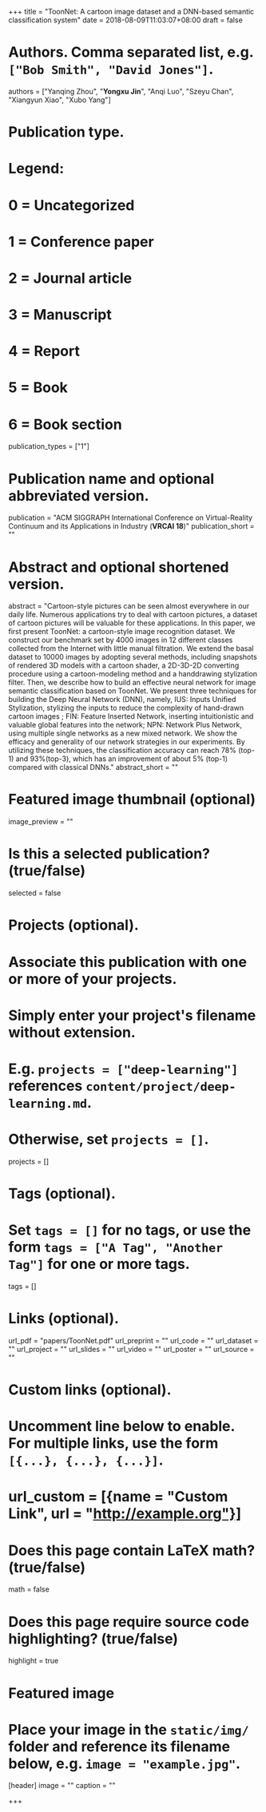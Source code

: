 +++
title = "ToonNet: A cartoon image dataset and a DNN-based semantic classification system"
date = 2018-08-09T11:03:07+08:00
draft = false

# Authors. Comma separated list, e.g. `["Bob Smith", "David Jones"]`.
authors = ["Yanqing Zhou", "**Yongxu Jin**", "Anqi Luo", "Szeyu Chan", "Xiangyun Xiao", "Xubo Yang"]

# Publication type.
# Legend:
# 0 = Uncategorized
# 1 = Conference paper
# 2 = Journal article
# 3 = Manuscript
# 4 = Report
# 5 = Book
# 6 = Book section
publication_types = ["1"]

# Publication name and optional abbreviated version.
publication = "ACM SIGGRAPH International Conference on Virtual-Reality Continuum and its Applications in Industry (**VRCAI 18**)"
publication_short = ""

# Abstract and optional shortened version.
abstract = "Cartoon-style pictures can be seen almost everywhere in our daily life. Numerous applications try to deal with cartoon pictures, a dataset of cartoon pictures will be valuable for these applications. In this paper, we first present ToonNet: a cartoon-style image recognition dataset. We construct our benchmark set by 4000 images in 12 different classes collected from the Internet with little manual filtration. We extend the basal dataset to 10000 images by adopting several methods, including snapshots of rendered 3D models with a cartoon shader, a 2D-3D-2D converting procedure using a cartoon-modeling method and a handdrawing stylization filter. Then, we describe how to build an effective neural network for image semantic classification based on ToonNet. We present three techniques for building the Deep Neural Network (DNN), namely, IUS: Inputs Unified Stylization, stylizing the inputs to reduce the complexity of hand-drawn cartoon images ; FIN: Feature Inserted Network, inserting intuitionistic and valuable global features into the network; NPN: Network Plus Network, using multiple single networks as a new mixed network. We show the efficacy and generality of our network strategies in our experiments. By utilizing these techniques, the classification accuracy can reach 78% (top-1) and 93%(top-3), which has an improvement of about 5% (top-1) compared with classical DNNs."
abstract_short = ""

# Featured image thumbnail (optional)
image_preview = ""

# Is this a selected publication? (true/false)
selected = false

# Projects (optional).
#   Associate this publication with one or more of your projects.
#   Simply enter your project's filename without extension.
#   E.g. `projects = ["deep-learning"]` references `content/project/deep-learning.md`.
#   Otherwise, set `projects = []`.
projects = []

# Tags (optional).
#   Set `tags = []` for no tags, or use the form `tags = ["A Tag", "Another Tag"]` for one or more tags.
tags = []

# Links (optional).
url_pdf = "papers/ToonNet.pdf"
url_preprint = ""
url_code = ""
url_dataset = ""
url_project = ""
url_slides = ""
url_video = ""
url_poster = ""
url_source = ""

# Custom links (optional).
#   Uncomment line below to enable. For multiple links, use the form `[{...}, {...}, {...}]`.
# url_custom = [{name = "Custom Link", url = "http://example.org"}]

# Does this page contain LaTeX math? (true/false)
math = false

# Does this page require source code highlighting? (true/false)
highlight = true

# Featured image
# Place your image in the `static/img/` folder and reference its filename below, e.g. `image = "example.jpg"`.
[header]
image = ""
caption = ""

+++
